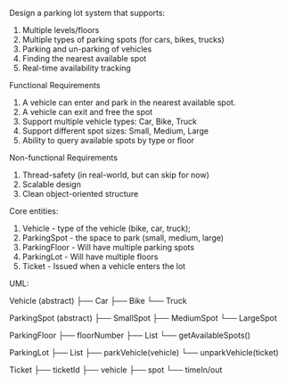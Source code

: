 
Design a parking lot system that supports:
1. Multiple levels/floors
2. Multiple types of parking spots (for cars, bikes, trucks)
3. Parking and un-parking of vehicles
4. Finding the nearest available spot
5. Real-time availability tracking

Functional Requirements
1. A vehicle can enter and park in the nearest available spot.
2. A vehicle can exit and free the spot
3. Support multiple vehicle types: Car, Bike, Truck
4. Support different spot sizes: Small, Medium, Large
5. Ability to query available spots by type or floor

Non-functional Requirements
1. Thread-safety (in real-world, but can skip for now)
2. Scalable design
3. Clean object-oriented structure


Core entities:
1. Vehicle - type of the vehicle (bike, car, truck);
2. ParkingSpot - the space to park (small, medium, large)
3. ParkingFloor - Will have multiple parking spots 
4. ParkingLot - Will have multiple floors
5. Ticket - Issued when a vehicle enters the lot

UML:

Vehicle (abstract)
 ├── Car
 ├── Bike
 └── Truck

ParkingSpot (abstract)
 ├── SmallSpot
 ├── MediumSpot
 └── LargeSpot

ParkingFloor
 ├── floorNumber
 ├── List<ParkingSpot>
 └── getAvailableSpots()

ParkingLot
 ├── List<ParkingFloor>
 ├── parkVehicle(vehicle)
 └── unparkVehicle(ticket)

Ticket
 ├── ticketId
 ├── vehicle
 ├── spot
 └── timeIn/out



